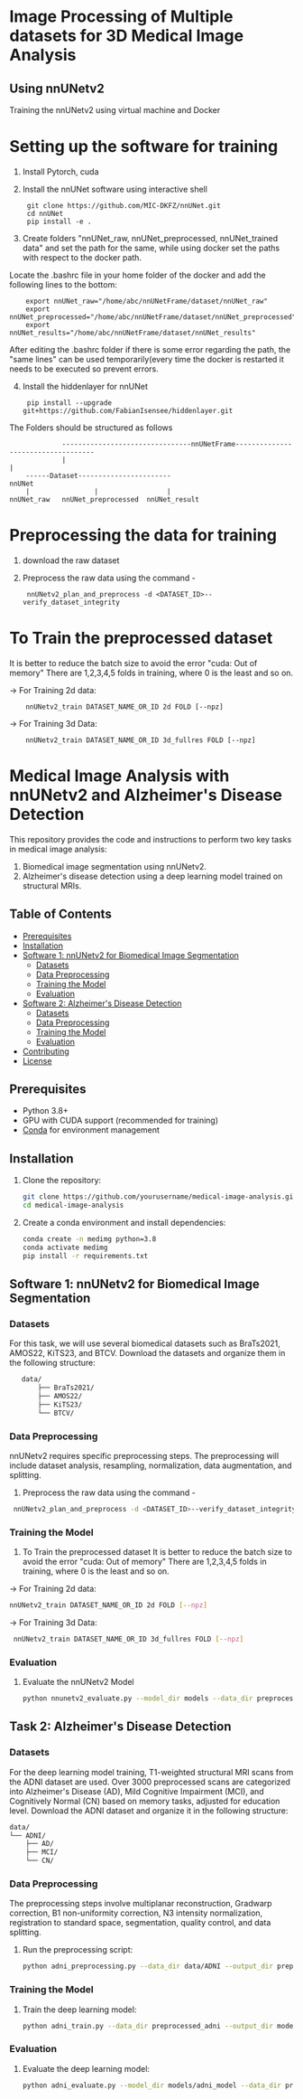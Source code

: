 # Image Processing of Multiple datasets for 3D Medical Image Analysis
## Using nnUNetv2
Training the nnUNetv2 using virtual machine and Docker

# Setting up the software for training

1. Install Pytorch, cuda

1. Install the nnUNet software using interactive shell

        git clone https://github.com/MIC-DKFZ/nnUNet.git
        cd nnUNet
        pip install -e .


2. Create folders "nnUNet_raw, nnUNet_preprocessed, nnUNet_trained data" and set the path for the same, while using docker set the paths with respect to the docker path.

Locate the .bashrc file in your home folder of the docker and add the following lines to the bottom:

        export nnUNet_raw="/home/abc/nnUNetFrame/dataset/nnUNet_raw"
        export nnUNet_preprocessed="/home/abc/nnUNetFrame/dataset/nnUNet_preprocessed"
        export nnUNet_results="/home/abc/nnUNetFrame/dataset/nnUNet_results"
        
After editing the .bashrc folder if there is some error regarding the path, the "same lines" can be used temporarily(every time the docker is restarted it needs to be executed so prevent errors.

4. Install the hiddenlayer for nnUNet
  
        pip install --upgrade git+https://github.com/FabianIsensee/hiddenlayer.git

The Folders should be structured as follows 

                 --------------------------------nnUNetFrame-----------------------------------
                 |                                                                            |
        ------Dataset-----------------------                                                nnUNet
        |                |                 |
    nnUNet_raw   nnUNet_preprocessed  nnUNet_result
 
 
# Preprocessing the data for training

1. download the raw dataset

2. Preprocess the raw data using the command -

        nnUNetv2_plan_and_preprocess -d <DATASET_ID>--verify_dataset_integrity

# To Train the preprocessed dataset
It is better to reduce the batch size to avoid the error "cuda: Out of memory"
There are 1,2,3,4,5 folds in training, where 0 is the least and so on.

-> For Training 2d data:
        
        nnUNetv2_train DATASET_NAME_OR_ID 2d FOLD [--npz]
        
-> For Training 3d Data:

        nnUNetv2_train DATASET_NAME_OR_ID 3d_fullres FOLD [--npz]
        

 
# Medical Image Analysis with nnUNetv2 and Alzheimer's Disease Detection

This repository provides the code and instructions to perform two key tasks in medical image analysis:
1. Biomedical image segmentation using nnUNetv2.
2. Alzheimer's disease detection using a deep learning model trained on structural MRIs.

## Table of Contents

- [Prerequisites](#prerequisites)
- [Installation](#installation)
- [Software 1: nnUNetv2 for Biomedical Image Segmentation](#Software-1-nnunetv2-for-biomedical-image-segmentation)
  - [Datasets](#datasets)
  - [Data Preprocessing](#data-preprocessing)
  - [Training the Model](#training-the-model)
  - [Evaluation](#evaluation)
- [Software 2: Alzheimer's Disease Detection](#Software-2-alzheimers-disease-detection)
  - [Datasets](#datasets-1)
  - [Data Preprocessing](#data-preprocessing-1)
  - [Training the Model](#training-the-model-1)
  - [Evaluation](#evaluation-1)
- [Contributing](#contributing)
- [License](#license)

## Prerequisites

- Python 3.8+
- GPU with CUDA support (recommended for training)
- [Conda](https://docs.conda.io/en/latest/miniconda.html) for environment management

## Installation

1. Clone the repository:
   ```bash
   git clone https://github.com/yourusername/medical-image-analysis.git
   cd medical-image-analysis
2. Create a conda environment and install dependencies:
   ```bash
   conda create -n medimg python=3.8
   conda activate medimg
   pip install -r requirements.txt

## Software 1: nnUNetv2 for Biomedical Image Segmentation 

### Datasets

For this task, we will use several biomedical datasets such as BraTs2021, AMOS22, KiTS23, and BTCV. Download the datasets and organize them in the following structure:
 ```bash
    data/
        ├── BraTs2021/
        ├── AMOS22/
        ├── KiTS23/
        └── BTCV/
 ```
### Data Preprocessing

nnUNetv2 requires specific preprocessing steps. The preprocessing will include dataset analysis, resampling, normalization, data augmentation, and splitting.
1. Preprocess the raw data using the command -
  ```bash
   nnUNetv2_plan_and_preprocess -d <DATASET_ID>--verify_dataset_integrity
  ```

### Training the Model

1. To Train the preprocessed dataset
It is better to reduce the batch size to avoid the error "cuda: Out of memory"
There are 1,2,3,4,5 folds in training, where 0 is the least and so on.

-> For Training 2d data:
  ```bash
  nnUNetv2_train DATASET_NAME_OR_ID 2d FOLD [--npz]
  ```
        
-> For Training 3d Data:
  ```bash
   nnUNetv2_train DATASET_NAME_OR_ID 3d_fullres FOLD [--npz]
  ```

### Evaluation

1. Evaluate the nnUNetv2 Model
   ```bash
   python nnunetv2_evaluate.py --model_dir models --data_dir preprocessed_data
   ```

## Task 2: Alzheimer's Disease Detection

### Datasets
For the deep learning model training, T1-weighted structural MRI scans from the ADNI dataset are used. Over 3000 preprocessed scans are categorized into Alzheimer's Disease (AD), Mild Cognitive Impairment (MCI), and Cognitively Normal (CN) based on memory tasks, adjusted for education level.
Download the ADNI dataset and organize it in the following structure:
```bash
data/
└── ADNI/
    ├── AD/
    ├── MCI/
    └── CN/
```

### Data Preprocessing

The preprocessing steps involve multiplanar reconstruction, Gradwarp correction, B1 non-uniformity correction, N3 intensity normalization, registration to standard space, segmentation, quality control, and data splitting.

1. Run the preprocessing script:
   ```bash
   python adni_preprocessing.py --data_dir data/ADNI --output_dir preprocessed_adni
   ```

### Training the Model

1. Train the deep learning model:
   ```bash
   python adni_train.py --data_dir preprocessed_adni --output_dir models/adni_model
   ```

### Evaluation

1. Evaluate the deep learning model:
   ```bash
   python adni_evaluate.py --model_dir models/adni_model --data_dir preprocessed_adni
   ```
   
